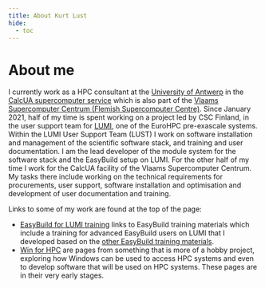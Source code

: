 ```yaml
---
title: About Kurt Lust 
hide:
  - toc
---
```


# About me

I currently work as a HPC consultant at the [University of Antwerp](https://www.uantwerpen.be)
in the [CalcUA supercomputer service](https://hpc.uantwerpen.be) which is also part of the
[Vlaams Supercomputer Centrum (Flemish Supercomputer Centre)](https://vscentrum.be).
Since January 2021, half of my time is spent working on a project led by CSC Finland, in the user support team for [LUMI](https://lumi-supercomputer.eu), one of the EuroHPC pre-exascale systems. 
Within the LUMI User Support Team (LUST) I work on software installation and management of the scientific software stack, and training and user documentation. I am the lead developer of the module system for the 
software stack and the EasyBuild setup on LUMI.
For the other half of my time I work for the CalcUA facility of the Vlaams Supercomputer Centrum. My tasks there include working on the technical requirements for procurements, user support, software installation and optimisation and development of user documentation and training.

Links to some of my work are found at the top of the page:

-   [EasyBuild for LUMI training](easybuild-tutorial) links to EasyBuild training materials which include 
    a training for advanced EasyBuild users on LUMI that I developed based on the [other EasyBuild
    training materials](https://easybuild.io/tutorial).
-   [Win for HPC](windows-client-HPC) are pages from something that is more of a hobby project, exploring how
     Windows can be used to access HPC systems and even to develop software that will be used on HPC systems.
     These pages are in their very early stages.


